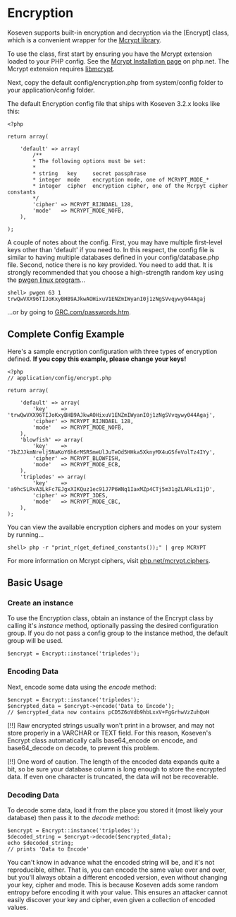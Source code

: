 # Encryption

Koseven supports built-in encryption and decryption via the [Encrypt] class, which is a convenient wrapper for the [Mcrypt library](http://www.php.net/mcrypt).

To use the class, first start by ensuring you have the Mcrypt extension loaded to your PHP config. See the [Mcrypt Installation page](http://www.php.net/manual/en/mcrypt.installation.php) on php.net. The Mcrypt extension requires [libmcrypt](http://sourceforge.net/projects/mcrypt/files/).

Next, copy the default config/encryption.php from system/config folder to your application/config folder.

The default Encryption config file that ships with Koseven 3.2.x looks like this:

    <?php

    return array(

        'default' => array(
            /**
            * The following options must be set:
            *
            * string   key     secret passphrase
            * integer  mode    encryption mode, one of MCRYPT_MODE_*
            * integer  cipher  encryption cipher, one of the Mcrpyt cipher constants
            */
            'cipher' => MCRYPT_RIJNDAEL_128,
            'mode'   => MCRYPT_MODE_NOFB,
        ),

    );


A couple of notes about the config.
First, you may have multiple first-level keys other than 'default' if you need to.
In this respect, the config file is similar to having multiple databases defined in your config/database.php file.
Second, notice there is no key provided. You need to add that.
It is strongly recommended that you choose a high-strength random key using the [pwgen linux program](http://linux.die.net/man/1/pwgen)...

    shell> pwgen 63 1
    trwQwVXX96TIJoKxyBHB9AJkwAOHixuV1ENZmIWyanI0j1zNgSVvqywy044Agaj

...or by going to [GRC.com/passwords.htm](https://www.grc.com/passwords.htm).

## Complete Config Example

Here's a sample encryption configuration with three types of encryption defined. **If you copy this example, please change your keys!**

    <?php
    // application/config/encrypt.php

    return array(

        'default' => array(
            'key'    => 'trwQwVXX96TIJoKxyBHB9AJkwAOHixuV1ENZmIWyanI0j1zNgSVvqywy044Agaj',
            'cipher' => MCRYPT_RIJNDAEL_128,
            'mode'   => MCRYPT_MODE_NOFB,
        ),
        'blowfish' => array(
            'key'    => '7bZJJkmNrelj5NaKoY6h6rMSRSmeUlJuTeOd5HHka5XknyMX4uGSfeVolTz4IYy',
            'cipher' => MCRYPT_BLOWFISH,
            'mode'   => MCRYPT_MODE_ECB,
        ),
        'tripledes' => array(
            'key'    => 'a9hcSLRvA3LkFc7EJgxXIKQuz1ec91J7P6WNq1IaxMZp4CTj5m31gZLARLxI1jD',
            'cipher' => MCRYPT_3DES,
            'mode'   => MCRYPT_MODE_CBC,
        ),
    );

You can view the available encryption ciphers and modes on your system by running...

    shell> php -r "print_r(get_defined_constants());" | grep MCRYPT

For more information on Mcrypt ciphers, visit [php.net/mcrypt.ciphers](http://us3.php.net/manual/en/mcrypt.ciphers.php).

## Basic Usage

### Create an instance

To use the Encryption class, obtain an instance of the Encrypt class by calling it's *instance* method,
optionally passing the desired configuration group. If you do not pass a config group to the instance method,
the default group will be used.

    $encrypt = Encrypt::instance('tripledes');

### Encoding Data

Next, encode some data using the *encode* method:

    $encrypt = Encrypt::instance('tripledes');
    $encrypted_data = $encrypt->encode('Data to Encode');
    // $encrypted_data now contains pCD5Z6oVdb9hbLxxV+FgGrhwVzZuhQoH

[!!] Raw encrypted strings usually won't print in a browser, and may not store properly in a VARCHAR or TEXT field. For this reason, Koseven's Encrypt class automatically calls base64_encode on encode, and base64_decode on decode, to prevent this problem.

[!!] One word of caution. The length of the encoded data expands quite a bit, so be sure your database column is long enough to store the encrypted data. If even one character is truncated, the data will not be recoverable.

### Decoding Data

To decode some data, load it from the place you stored it (most likely your database) then pass it to the *decode* method:

    $encrypt = Encrypt::instance('tripledes');
    $decoded_string = $encrypt->decode($encrypted_data);
    echo $decoded_string;
    // prints 'Data to Encode'

You can't know in advance what the encoded string will be, and it's not reproducible, either.
That is, you can encode the same value over and over, but you'll always obtain a different encoded version,
even without changing your key, cipher and mode.  This is because Koseven adds some random entropy before encoding it with your value.
This ensures an attacker cannot easily discover your key and cipher, even given a collection of encoded values.
